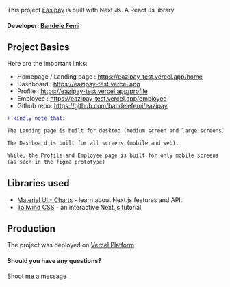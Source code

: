 This project [Easipay](https://eazipay-test.vercel.app/) is built with Next Js. A React Js library

#### Developer: [Bandele Femi](https://bandelefemi.vercel.app)

## Project Basics

Here are the important links:


- Homepage / Landing page : https://eazipay-test.vercel.app/home
- Dashboard : https://eazipay-test.vercel.app
- Profile : https://eazipay-test.vercel.app/profile
- Employee : https://eazipay-test.vercel.app/employee
- Github repo: https://github.com/bandelefemi/eazipay




```diff
+ kindly note that:

The Landing page is built for desktop (medium screen and large screens) only.

The Dashboard is built for all screens (mobile and web).

While, the Profile and Employee page is built for only mobile screens
(as seen in the figma prototype)
```

## Libraries used



- [Material UI - Charts](https://mui.com) - learn about Next.js features and API.
- [Tailwind CSS](https://tailwindcss.com/) - an interactive Next.js tutorial.



## Production

The project was deployed on [Vercel Platform](https://vercel.com)


#### Should you have any questions?

[Shoot me a message](https://bandelefemi.vercel.app/#contact)



